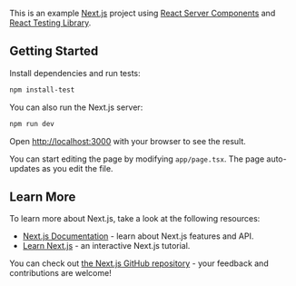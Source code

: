 This is an example [Next.js](https://nextjs.org/) project using
[React Server Components](https://react.dev/blog/2020/12/21/data-fetching-with-react-server-components)
and [React Testing Library](https://testing-library.com/react).

## Getting Started

Install dependencies and run tests:

```bash
npm install-test
```

You can also run the Next.js server:

```bash
npm run dev
```

Open [http://localhost:3000](http://localhost:3000) with your browser to see the
result.

You can start editing the page by modifying `app/page.tsx`. The page
auto-updates as you edit the file.

## Learn More

To learn more about Next.js, take a look at the following resources:

- [Next.js Documentation](https://nextjs.org/docs) - learn about Next.js
  features and API.
- [Learn Next.js](https://nextjs.org/learn) - an interactive Next.js tutorial.

You can check out
[the Next.js GitHub repository](https://github.com/vercel/next.js/) - your
feedback and contributions are welcome!
